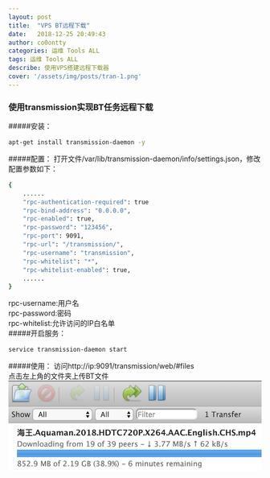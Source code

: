 ```yaml
---
layout: post
title:  "VPS BT远程下载"
date:   2018-12-25 20:49:43 
author: co0ontty
categories: 运维 Tools ALL
tags: 运维 Tools ALL
describe: 使用VPS搭建远程下载器  
cover: '/assets/img/posts/tran-1.png'
---
```

### 使用transmission实现BT任务远程下载
#####安装：
```sh
apt-get install transmission-daemon -y
```
#####配置：
打开文件/var/lib/transmission-daemon/info/settings.json，修改配置参数如下：  
``` sh
{  
    ......  
    "rpc-authentication-required": true  
    "rpc-bind-address": "0.0.0.0",   
    "rpc-enabled": true,   
    "rpc-password": "123456",   
    "rpc-port": 9091,   
    "rpc-url": "/transmission/",   
    "rpc-username": "transmission",   
    "rpc-whitelist": "*",   
    "rpc-whitelist-enabled": true,   
    ......
}
```
rpc-username:用户名  
rpc-password:密码  
rpc-whitelist:允许访问的IP白名单  
#####开启服务：
```sh
service transmission-daemon start  
```
#####使用：
访问http://ip:9091/transmission/web/#files  
点击左上角的文件夹上传BT文件   
![avatar](/assets/img/posts/tran-1.png)